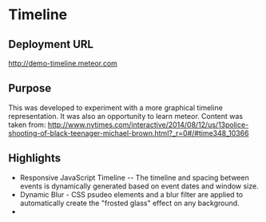 # Timeline 

## Deployment URL
http://demo-timeline.meteor.com


## Purpose
This was developed to experiment with a more graphical timeline representation. It was also an opportunity to learn meteor. Content was taken from: http://www.nytimes.com/interactive/2014/08/12/us/13police-shooting-of-black-teenager-michael-brown.html?_r=0#/#time348_10366

## Highlights
 - Responsive JavaScript Timeline -- The timeline and spacing between events is dynamically generated based on event dates and window size.
 - Dynamic Blur - CSS psudeo elements and a blur filter are applied to automatically create the "frosted glass" effect on any background.
 - 
